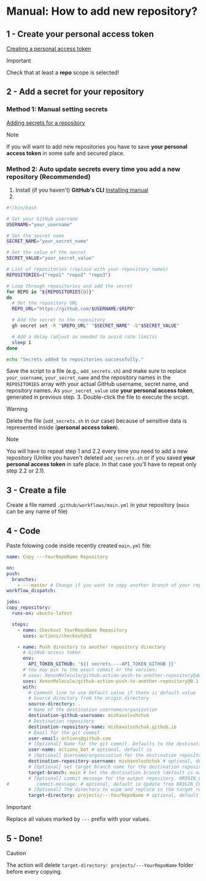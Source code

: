 # Manual: How to add new repository?

## 1 - Create your personal access token
  [Creating a personal access token](https://docs.github.com/en/enterprise-server@3.6/authentication/keeping-your-account-and-data-secure/managing-your-personal-access-tokens#creating-a-personal-access-token)
  > [!IMPORTANT]
  > Check that at least a **repo** scope is selected!

## 2 - Add a secret for your repository

### Method 1: Manual setting secrets
  [Adding secrets for a repository](https://docs.github.com/en/codespaces/managing-codespaces-for-your-organization/managing-secrets-for-your-repository-and-organization-for-github-codespaces#adding-secrets-for-a-repository)

  > [!NOTE]
  > If you will want to add new repositories you have to save **your personal access token** in some safe and secured place.

### Method 2: Auto update secrets every time you add a new repository (Recommended)
  1. Install (if you haven't) **GitHub's CLI** [Installing manual](https://github.com/cli/cli#installation)
  2. 
``` bash
#!/bin/bash

# Set your GitHub username
USERNAME="your_username"

# Set the secret name
SECRET_NAME="your_secret_name"

# Set the value of the secret
SECRET_VALUE="your_secret_value"

# List of repositories (replace with your repository names)
REPOSITORIES=("repo1" "repo2" "repo3")

# Loop through repositories and add the secret
for REPO in "${REPOSITORIES[@]}"
do
  # Set the repository URL
  REPO_URL="https://github.com/$USERNAME/$REPO"

  # Add the secret to the repository
  gh secret set -R "$REPO_URL" "$SECRET_NAME" -b"$SECRET_VALUE"

  # Add a delay (adjust as needed to avoid rate limits)
  sleep 1
done

echo "Secrets added to repositories successfully."

```
  Save the script to a file (e.g., `add_secrets.sh`) and make sure to replace `your_username`, `your_secret_name` and the repository names in the `REPOSITORIES` array with your actual GitHub username, secret name, and repository names. As `your_secret_value` use **your personal access token**, generated in previous step.
  3. Double-click the file to execute the srcipt.

  > [!WARNING]
  > Delete the file (`add_secrets.sh` in our case) because of sensitive data is represented inside (**personal access token**).

  > [!NOTE]
  > You will have to repeat step 1 and 2.2 every time you need to add a new repository (Unlike you haven't deleted `add_secrets.sh` or if you saved **your personal access token** in safe place. In that case you'll have to repeat only step 2.2 or 2.1).

## 3 - Create a file
  Create a file  named `.github/workflows/main.yml` in your repository (`main` can be any name of file)

## 4 - Code
  Paste folowing code inside recently created `main.yml` file:
  ``` yaml
name: Copy ---YourRepoName Repository 

on:
  push:
    branches:
      - ---master # Change if you want to copy another branch of your repository
  workflow_dispatch:

jobs:
  copy_repository:
    runs-on: ubuntu-latest

    steps:
      - name: Checkout YourRepoName Repository
        uses: actions/checkout@v2

      - name: Push directory to another repository directory
        # GitHub access token
        env:
          API_TOKEN_GITHUB: '${{ secrets.---API_TOKEN_GITHUB }}'
        # You may pin to the exact commit or the version.
        # uses: XenonMolecule/github-action-push-to-another-repository@de389add933e78b040fd9274822bd171ac87b26e
        uses: XenonMolecule/github-action-push-to-another-repository@0.1.0
        with:
          # Comment line to use default value if there is default value
          # Source directory from the origin directory
          source-directory: .
          # Name of the destination username/organization
          destination-github-username: mishavoloshchuk
          # Destination repository
          destination-repository-name: mishavoloshchuk.github.io
          # Email for the git commit
          user-email: actions@github.com
          # [Optional] Name for the git commit. Defaults to the destination username/organization name
          user-name: actions_bot # optional, default is 
          # [Optional] Username/organization for the destination repository
          destination-repository-username: mishavoloshchuk # optional, default is 
          # [Optional] set target branch name for the destination repository. Defaults to "master" for historical reasons
          target-branch: main # Set the destination branch (default is master)
          # [Optional] commit message for the output repository. ORIGIN_COMMIT is replaced by the URL@commit in the origin repo
#          commit-message: # optional, default is Update from ORIGIN_COMMIT
          # [Optional] The directory to wipe and replace in the target repository
          target-directory: projects/---YourRepoName # optional, default is .
  ```
  > [!IMPORTANT]
  > Replace all values marked by `---` prefix with your values.

## 5 - Done!

> [!CAUTION]
> The action will delete `target-directory: projects/---YourRepoName` folder before every copying.